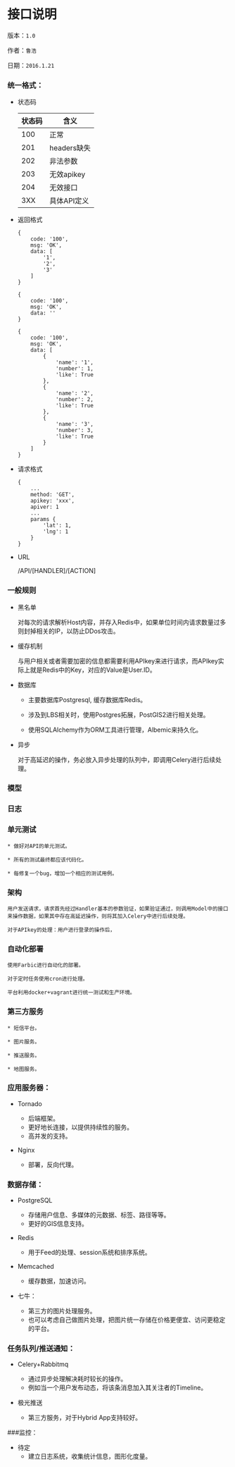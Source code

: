 # 接口说明

版本：`1.0`

作者：`鲁浩`

日期：`2016.1.21`

### 统一格式：

* 状态码

    |状态码|含义|
    |---|---|
    |100|正常|
    |201|headers缺失|
    |202|非法参数|
    |203|无效apikey|
    |204|无效接口|
    |3XX|具体API定义|

* 返回格式

    ```
    {
        code: '100',
        msg: 'OK',
        data: [
            '1',
            '2',
            '3'
        ]
    }
    ```

    ```
    {
        code: '100',
        msg: 'OK',
        data: ''
    }
    ```

    ```
    {
        code: '100',
        msg: 'OK',
        data: [
            {
                'name': '1',
                'number': 1,
                'like': True
            },
            {
                'name': '2',
                'number': 2,
                'like': True
            },
            {
                'name': '3',
                'number': 3,
                'like': True
            }
        ]
    }
    ```

* 请求格式

    ```
    {
        ...
        method: 'GET',
        apikey: 'xxx',
        apiver: 1
        ...
        params {
            'lat': 1,
            'lng': 1
        }
    }
    ```

* URL

    /API/[HANDLER]/[ACTION]

### 一般规则

* 黑名单

    对每次的请求解析Host内容，并存入Redis中，如果单位时间内请求数量过多则封掉相关的IP，以防止DDos攻击。

* 缓存机制

    与用户相关或者需要加密的信息都需要利用APIkey来进行请求，而APIkey实际上就是Redis中的Key，对应的Value是User.ID。

* 数据库

    * 主要数据库Postgresql, 缓存数据库Redis。

    * 涉及到LBS相关时，使用Postgres拓展，PostGIS2进行相关处理。

    * 使用SQLAlchemy作为ORM工具进行管理，Albemic来持久化。

* 异步

    对于高延迟的操作，务必放入异步处理的队列中，即调用Celery进行后续处理。

### 模型

### 日志

### 单元测试

    * 做好对API的单元测试。

    * 所有的测试最终都应该代码化。

    * 每修复一个bug，增加一个相应的测试用例。

### 架构

    用户发送请求，请求首先经过Handler基本的参数验证，如果验证通过，则调用Model中的接口来操作数据，如果其中存在高延迟操作，则将其加入Celery中进行后续处理。

    对于APIkey的处理：用户进行登录的操作后，

### 自动化部署

    使用Farbic进行自动化的部署。

    对于定时任务使用cron进行处理。

    平台利用docker+vagrant进行统一测试和生产环境。

### 第三方服务

    * 短信平台。

    * 图片服务。

    * 推送服务。

    * 地图服务。

### 应用服务器：

* Tornado
    * 后端框架。
    * 更好地长连接，以提供持续性的服务。
    * 高并发的支持。

* Nginx
    * 部署，反向代理。

### 数据存储：

* PostgreSQL
    * 存储用户信息、多媒体的元数据、标签、路径等等。
    * 更好的GIS信息支持。

* Redis
    * 用于Feed的处理、session系统和排序系统。

* Memcached
    * 缓存数据，加速访问。

* 七牛：
    * 第三方的图片处理服务。
    * 也可以考虑自己做图片处理，把图片统一存储在价格更便宜、访问更稳定的平台。

### 任务队列/推送通知：

* Celery+Rabbitmq
    * 通过异步处理解决耗时较长的操作。
    * 例如当一个用户发布动态，将该条消息加入其关注者的Timeline。

* 极光推送
    * 第三方服务，对于Hybrid App支持较好。

###监控：

* 待定
    * 建立日志系统，收集统计信息，图形化度量。

